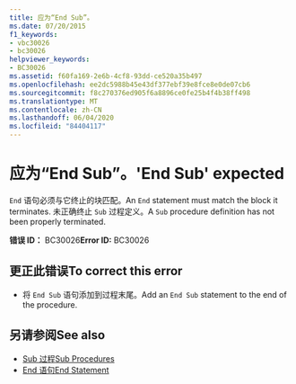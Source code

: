 ```yaml
---
title: 应为“End Sub”。
ms.date: 07/20/2015
f1_keywords:
- vbc30026
- bc30026
helpviewer_keywords:
- BC30026
ms.assetid: f60fa169-2e6b-4cf8-93dd-ce520a35b497
ms.openlocfilehash: ee2dc5988b45e43df377ebf39e8fce8e0de07cb6
ms.sourcegitcommit: f8c270376ed905f6a8896ce0fe25b4f4b38ff498
ms.translationtype: MT
ms.contentlocale: zh-CN
ms.lasthandoff: 06/04/2020
ms.locfileid: "84404117"
---
```

# <a name="end-sub-expected"></a><span data-ttu-id="d2ca0-102">应为“End Sub”。</span><span class="sxs-lookup"><span data-stu-id="d2ca0-102">'End Sub' expected</span></span>
<span data-ttu-id="d2ca0-103">`End` 语句必须与它终止的块匹配。</span><span class="sxs-lookup"><span data-stu-id="d2ca0-103">An `End` statement must match the block it terminates.</span></span> <span data-ttu-id="d2ca0-104">未正确终止 `Sub` 过程定义。</span><span class="sxs-lookup"><span data-stu-id="d2ca0-104">A `Sub` procedure definition has not been properly terminated.</span></span>  
  
 <span data-ttu-id="d2ca0-105">**错误 ID：** BC30026</span><span class="sxs-lookup"><span data-stu-id="d2ca0-105">**Error ID:** BC30026</span></span>  
  
## <a name="to-correct-this-error"></a><span data-ttu-id="d2ca0-106">更正此错误</span><span class="sxs-lookup"><span data-stu-id="d2ca0-106">To correct this error</span></span>  
  
- <span data-ttu-id="d2ca0-107">将 `End Sub` 语句添加到过程末尾。</span><span class="sxs-lookup"><span data-stu-id="d2ca0-107">Add an `End Sub` statement to the end of the procedure.</span></span>  
  
## <a name="see-also"></a><span data-ttu-id="d2ca0-108">另请参阅</span><span class="sxs-lookup"><span data-stu-id="d2ca0-108">See also</span></span>

- [<span data-ttu-id="d2ca0-109">Sub 过程</span><span class="sxs-lookup"><span data-stu-id="d2ca0-109">Sub Procedures</span></span>](../programming-guide/language-features/procedures/sub-procedures.md)
- [<span data-ttu-id="d2ca0-110">End 语句</span><span class="sxs-lookup"><span data-stu-id="d2ca0-110">End Statement</span></span>](../language-reference/statements/end-statement.md)
